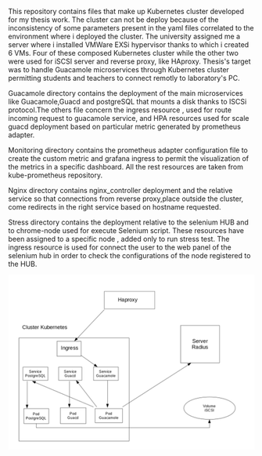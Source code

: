 This repository contains files that make up Kubernetes cluster developed for my thesis work.
The cluster can not be deploy because of the inconsistency of some parameters present in the yaml files correlated
to the environment where i deployed the cluster.
The university assigned me a server where i installed VMWare EXSi hypervisor thanks to which i created 6 VMs.
Four of these composed Kubernetes cluster while the other two were used for iSCSI server and reverse proxy, like HAproxy.
Thesis's target was to handle Guacamole microservices through Kubernetes cluster permitting students and teachers to connect
remotly to laboratory's PC.


Guacamole directory contains the deployment of the main microservices like Guacamole,Guacd and postgreSQL that mounts
a disk thanks to ISCSi protocol.The others file concern the ingress resource , used for route incoming request to guacamole service,
and HPA resources used for scale guacd deployment based on particular metric generated by prometheus adapter.

Monitoring directory contains the prometheus adapter configuration file to create the custom metric and grafana ingress
to permit the visualization of the metrics in a specific dashboard.
All the rest resources are taken from kube-prometheus repository.


Nginx directory contains nginx_controller deployment and the relative service so that connections from reverse proxy,place outside the cluster,
come redirects in the right service based on hostname requested.

Stress directory contains the deployment relative to the selenium HUB and to chrome-node used for execute Selenium script.
These resources have been assigned to a specific node , added only to run stress test.
The ingress resource is used for connect the user to the web panel of the selenium hub in order to check the 
configurations of the node registered to the HUB.


![ScreenShot](https://github.com/dredge17/Kubernetes_Guacamole/blob/master/projetc_scheme.png)